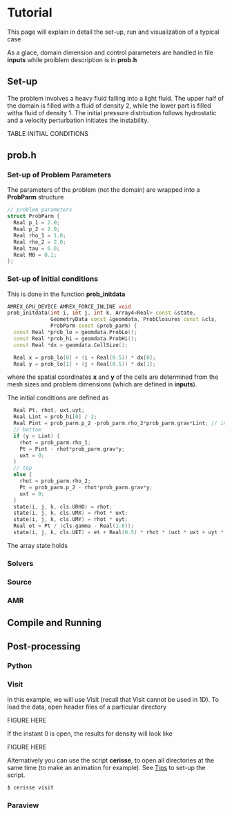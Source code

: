 # Tutorial

This  page will explain in detail the set-up, run and visualization of a typical case

As a glace, domain dimension and control parameters are handled in file **inputs**
while proiblem description is in **prob.h**


## Set-up

The problem involves a heavy fluid falling into a light fluid.
The upper half of the domain is filled with a fluid of density 2, while the lower part is filled witha fluid of density 1. The initial pressure distrbution follows hydrostatic and a velocity perturbation initiates the instability.

TABLE INITIAL CONDITIONS

## prob.h


### Set-up of Problem Parameters

The parameters of the problem (not the domain) are wrapped into a **ProbParm** structure

```cpp
// problem parameters
struct ProbParm {
  Real p_1 = 2.0;
  Real p_2 = 2.0;
  Real rho_1 = 1.0;
  Real rho_2 = 2.0;
  Real tau = 6.0;
  Real M0 = 0.1;
};
```

### Set-up of  initial conditions

This is done in the function **prob_initdata**

```cpp
AMREX_GPU_DEVICE AMREX_FORCE_INLINE void
prob_initdata(int i, int j, int k, Array4<Real> const &state,
              GeometryData const &geomdata, ProbClosures const &cls,
              ProbParm const &prob_parm) {
  const Real *prob_lo = geomdata.ProbLo();
  const Real *prob_hi = geomdata.ProbHi();
  const Real *dx = geomdata.CellSize();

  Real x = prob_lo[0] + (i + Real(0.5)) * dx[0];
  Real y = prob_lo[1] + (j + Real(0.5)) * dx[1];
```
where the spatial coordinates **x** and **y** of the cells are determined from the mesh sizes and problem dimensions (which are defined in **inputs**).

The initial conditions are defined as

```cpp
  Real Pt, rhot, uxt,uyt;
  Real Lint = prob_hi[0] / 2;
  Real Pint = prob_parm.p_2 -prob_parm.rho_2*prob_parm.grav*Lint; // interface Pressure
  // bottom
  if (y < Lint) {
    rhot = prob_parm.rho_1;
    Pt = Pint - rhot*prob_parm.grav*y;
    uxt = 0;
  } 
  // top
  else {
    rhot = prob_parm.rho_2;
    Pt = prob_parm.p_2 - rhot*prob_parm.grav*y;
    uxt = 0;
  }
  state(i, j, k, cls.URHO) = rhot;
  state(i, j, k, cls.UMX) = rhot * uxt;
  state(i, j, k, cls.UMY) = rhot * uyt;
  Real et = Pt / (cls.gamma - Real(1.0));
  state(i, j, k, cls.UET) = et + Real(0.5) * rhot * (uxt * uxt + uyt * uyt); 
```


The array state holds

### Solvers


### Source


### AMR


## Compile and Running


## Post-processing

### Python



### Visit

In this example, we will use Visit (recall that Visit cannot be used in 1D).
To load the data, open header files of a particular directory

FIGURE HERE


If the instant 0 is open, the results for density will look like 

FIGURE HERE


Alternatively you can use the script **cerisse**, to open all directories at the same time (to make an animation for example). See  [Tips](tips.md) to set-up the script.

``` bash
$ cerisse visit
```

### Paraview





